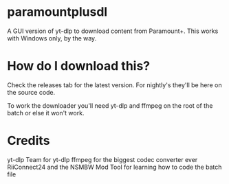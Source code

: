 # paramountplusdl
A GUI version of yt-dlp to download content from Paramount+. This works with Windows only, by the way.

# How do I download this?
Check the releases tab for the latest version. For nightly's they'll be here on the source code.

To work the downloader you'll need yt-dlp and ffmpeg on the root of the batch or else it won't work.

# Credits
yt-dlp Team for yt-dlp
ffmpeg for the biggest codec converter ever
RiiConnect24 and the NSMBW Mod Tool for learning how to code the batch file

